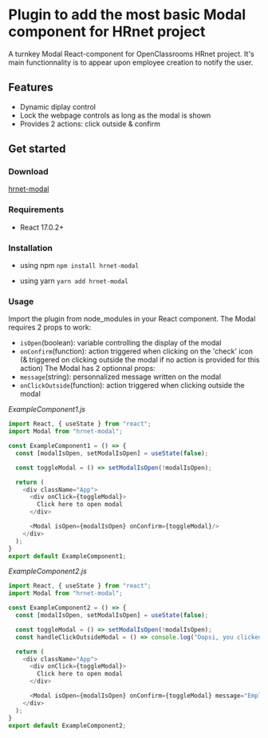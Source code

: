 # Plugin to add the most basic Modal component for HRnet project

A turnkey Modal React-component for OpenClassrooms HRnet project. It's main functionnality is to appear upon employee creation to notify the user.

## Features
- Dynamic diplay control
- Lock the webpage controls as long as the modal is shown
- Provides 2 actions: click outside & confirm

## Get started

### Download

[hrnet-modal](https://www.npmjs.com/package/hrnet-modal)

### Requirements

- React 17.0.2+

### Installation

- using npm
  `npm install hrnet-modal`

- using yarn
  `yarn add hrnet-modal`

### Usage

Import the plugin from node_modules in your React component.
The Modal requires 2 props to work: 
- `isOpen`(boolean): variable controlling the display of the modal
- `onConfirm`(function): action triggered when clicking on the 'check' icon (& triggered on clicking outside the modal if no action is provided for this action)
The Modal has 2 optionnal props: 
- `message`(string): personnalized message written on the modal
- `onClickOutside`(function): action triggered when clicking outside the modal

_ExampleComponent1.js_

```javascript
import React, { useState } from "react";
import Modal from "hrnet-modal";

const ExampleComponent1 = () => {
  const [modalIsOpen, setModalIsOpen] = useState(false);

  const toggleModal = () => setModalIsOpen(!modalIsOpen);

  return (
    <div className="App">
      <div onClick={toggleModal}>
        Click here to open modal
      </div>

      <Modal isOpen={modalIsOpen} onConfirm={toggleModal}/>
    </div>
  );
}
export default ExampleComponent1;
```

_ExampleComponent2.js_

```javascript
import React, { useState } from "react";
import Modal from "hrnet-modal";

const ExampleComponent2 = () => {
  const [modalIsOpen, setModalIsOpen] = useState(false);

  const toggleModal = () => setModalIsOpen(!modalIsOpen);
  const handleClickOutsideModal = () => console.log("Oopsi, you clicked outside the modal !");

  return (
    <div className="App">
      <div onClick={toggleModal}>
        Click here to open modal
      </div>

      <Modal isOpen={modalIsOpen} onConfirm={toggleModal} message="Employee successfully created" onClickOutside={handleClickOutsideModal}/>
    </div>
  );
}
export default ExampleComponent2;
```